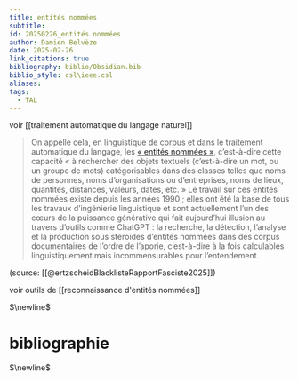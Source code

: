 ```yaml
---
title: entités nommées
subtitle: 
id: 20250226_entités nommées
author: Damien Belvèze
date: 2025-02-26
link_citations: true
bibliography: biblio/Obsidian.bib
biblio_style: csl\ieee.csl
aliases: 
tags:
  - TAL
---
```

voir [[traitement automatique du langage naturel]]

> On appelle cela, en linguistique de corpus et dans le traitement automatique du langage, les [« entités nommées »](https://fr.wikipedia.org/wiki/Reconnaissance_d%27entit%C3%A9s_nomm%C3%A9es), c’est-à-dire cette capacité « à rechercher des objets textuels (c’est-à-dire un mot, ou un groupe de mots) catégorisables dans des classes telles que noms de personnes, noms d’organisations ou d’entreprises, noms de lieux, quantités, distances, valeurs, dates, etc. » Le travail sur ces entités nommées existe depuis les années 1990 ; elles ont été la base de tous les travaux d’ingénierie linguistique et sont actuellement l’un des cœurs de la puissance générative qui fait aujourd’hui illusion au travers d’outils comme ChatGPT : la recherche, la détection, l’analyse et la production sous stéroïdes d’entités nommées dans des corpus documentaires de l’ordre de l’aporie, c’est-à-dire à la fois calculables linguistiquement mais incommensurables pour l’entendement.

(source: [[@ertzscheidBlacklisteRapportFasciste2025]])

voir outils de [[reconnaissance d'entités nommées]]

$\newline$
# bibliographie
$\newline$






